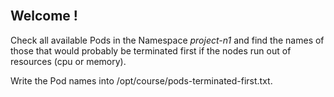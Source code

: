 
<br>

## Welcome !
Check all available Pods in the Namespace *project-n1* and find the names of those that would probably be terminated first if the nodes run out of resources (cpu or memory).

Write the Pod names into /opt/course/pods-terminated-first.txt.


